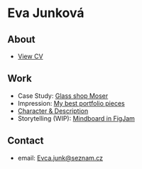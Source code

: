 # Eva Junková

## About



- [View CV]()

## Work
- Case Study: [Glass shop Moser](03-aboutness/03-aboutness.md)
- Impression: [My best portfolio pieces](02-impression/index.md)
- [Character & Description](01-character-description/index.md)
- Storytelling (WIP): [Mindboard in FigJam](https://app.milanote.com/1MW2Vj13qAZueP?p=pibd97cnoks)

## Contact

- email: Evca.junk@seznam.cz
